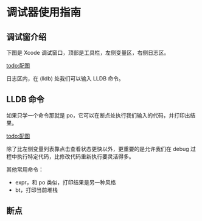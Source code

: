 # 调试器使用指南

## 调试窗介绍

下图是 Xcode 调试窗口，顶部是工具栏，左侧变量区，右侧日志区。

<todo:配图>

日志区内，在 (lldb) 处我们可以输入 LLDB 命令。

## LLDB 命令

如果只学一个命令那就是 po，它可以在断点处执行我们输入的代码，并打印出结果。

<todo:配图>

除了比左侧变量列表靠点击查看状态更快以外，更重要的是允许我们在 debug 过程中执行特定代码，比修改代码重新执行要灵活得多。

其他常用命令：

* expr，和 po 类似，打印结果是另一种风格
* bt，打印当前堆栈

## 断点


